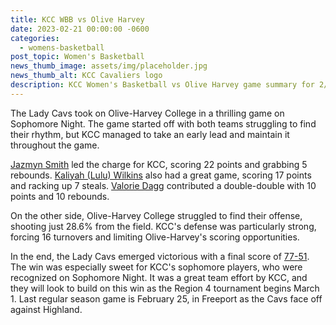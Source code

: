 ```yaml
---
title: KCC WBB vs Olive Harvey
date: 2023-02-21 00:00:00 -0600
categories:
  - womens-basketball
post_topic: Women's Basketball
news_thumb_image: assets/img/placeholder.jpg
news_thumb_alt: KCC Cavaliers logo
description: KCC Women's Basketball vs Olive Harvey game summary for 2/21
---
```

<div><p>The Lady Cavs took on Olive-Harvey College in a thrilling game on Sophomore Night. The game started off with both teams struggling to find their rhythm, but KCC managed to take an early lead and maintain it throughout the game.</p><p><a target="_blank" rel="noopener noreferrer" href="https://athletics.kcc.edu/womens-basketball/roster/">Jazmyn Smith</a> led the charge for KCC, scoring 22 points and grabbing 5 rebounds. <a target="_blank" rel="noopener noreferrer" href="https://athletics.kcc.edu/womens-basketball/roster">Kaliyah (Lulu) Wilkins</a> also had a great game, scoring 17 points and racking up 7 steals. <a target="_blank" rel="noopener noreferrer" href="https://athletics.kcc.edu/womens-basketball/roster">Valorie Dagg</a> contributed a double-double with 10 points and 10 rebounds.</p><p>On the other side, Olive-Harvey College struggled to find their offense, shooting just 28.6% from the field. KCC's defense was particularly strong, forcing 16 turnovers and limiting Olive-Harvey's scoring opportunities.</p><p>In the end, the Lady Cavs emerged victorious with a final score of <a target="_blank" rel="noopener noreferrer" href="https://www.njcaa.org/sports/wbkb/2022-23/div2/boxscores/20230221_2o7q.xml?view=boxscore">77-51</a>. The win was especially sweet for KCC's sophomore players, who were recognized on Sophomore Night. It was a great team effort by KCC, and they will look to build on this win as the Region 4 tournament begins March 1. Last regular season game is February 25, in Freeport as the Cavs face off against Highland.</p></div>
